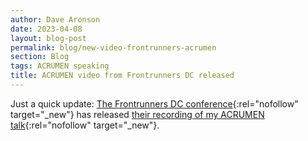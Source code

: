 ```yaml
---
author: Dave Aronson
date: 2023-04-08
layout: blog-post
permalink: blog/new-video-frontrunners-acrumen
section: Blog
tags: ACRUMEN speaking
title: ACRUMEN video from Frontrunners DC released
---
```


Just a quick update:
[The Frontrunners DC conference](https://frontrunners.tech/){:rel="nofollow" target="_new"}
has released
[their recording of my ACRUMEN talk](https://www.youtube.com/watch?v=5iJGC01ApSc){:rel="nofollow" target="_new"}.

